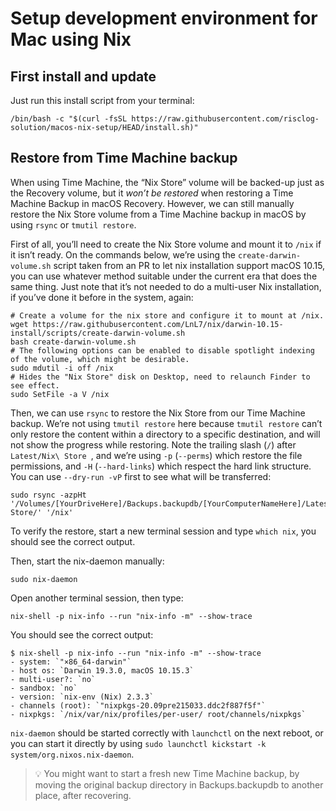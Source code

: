 Setup development environment for Mac using Nix
===============================================

First install and update
------------------------

Just run this install script from your terminal:

```
/bin/bash -c "$(curl -fsSL https://raw.githubusercontent.com/risclog-solution/macos-nix-setup/HEAD/install.sh)"
```

Restore from Time Machine backup
--------------------------------

When using Time Machine, the “Nix Store” volume will be backed-up just as the Recovery volume, but it *won’t be restored* when restoring a Time Machine Backup in macOS Recovery. However, we can still manually restore the Nix Store volume from a Time Machine backup in macOS by using `rsync` or `tmutil restore`.

First of all, you’ll need to create the Nix Store volume and mount it to `/nix` if it isn’t ready. On the commands below, we’re using the `create-darwin-volume.sh` script taken from an PR to let nix installation support macOS 10.15, you can use whatever method suitable under the current era that does the same thing. Just note that it’s not needed to do a multi-user Nix installation, if you’ve done it before in the system, again:

```
# Create a volume for the nix store and configure it to mount at /nix.
wget https://raw.githubusercontent.com/LnL7/nix/darwin-10.15-install/scripts/create-darwin-volume.sh
bash create-darwin-volume.sh
# The following options can be enabled to disable spotlight indexing of the volume, which might be desirable.
sudo mdutil -i off /nix
# Hides the "Nix Store" disk on Desktop, need to relaunch Finder to see effect.
sudo SetFile -a V /nix
```

Then, we can use `rsync` to restore the Nix Store from our Time Machine backup. We’re not using `tmutil restore` here because `tmutil restore` can’t only restore the content within a directory to a specific destination, and will not show the progress while restoring. Note the trailing slash (`/`) after `Latest/Nix\ Store `, and we’re using `-p` (`--perms`) which restore the file permissions, and `-H` (`--hard-links`) which respect the hard link structure. You can use `--dry-run -vP` first to see what will be transferred:

```
sudo rsync -azpHt '/Volumes/[YourDriveHere]/Backups.backupdb/[YourComputerNameHere]/Latest/Nix Store/' '/nix'
```

To verify the restore, start a new terminal session and type `which nix`, you should see the correct output.

Then, start the nix-daemon manually:

```
sudo nix-daemon
```

Open another terminal session, then type:

```
nix-shell -p nix-info --run "nix-info -m" --show-trace
```

You should see the correct output:

```
$ nix-shell -p nix-info --run "nix-info -m" --show-trace
- system: `"×86_64-darwin"`
- host os: `Darwin 19.3.0, macOS 10.15.3`
- multi-user?: `no`
- sandbox: `no`
- version: `nix-env (Nix) 2.3.3`
- channels (root): `"nixpkgs-20.09pre215033.ddc2f887f5f"`
- nixpkgs: `/nix/var/nix/profiles/per-user/ root/channels/nixpkgs`
```

`nix-daemon` should be started correctly with `launchctl` on the next reboot, or you can start it directly by using `sudo launchctl kickstart -k system/org.nixos.nix-daemon`.

> 💡 You might want to start a fresh new Time Machine backup, by moving the original backup directory in Backups.backupdb to another place, after recovering.
